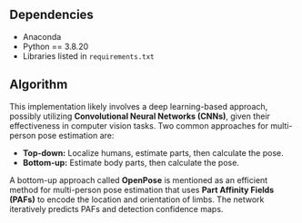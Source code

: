 ## Dependencies

*   Anaconda
*   Python == 3.8.20
*   Libraries listed in `requirements.txt`

## Algorithm

This implementation likely involves a deep learning-based approach, possibly utilizing **Convolutional Neural Networks (CNNs)**, given their effectiveness in computer vision tasks. Two common approaches for multi-person pose estimation are:

*   **Top-down:** Localize humans, estimate parts, then calculate the pose.
*   **Bottom-up:** Estimate body parts, then calculate the pose.

A bottom-up approach called **OpenPose** is mentioned as an efficient method for multi-person pose estimation that uses **Part Affinity Fields (PAFs)** to encode the location and orientation of limbs. The network iteratively predicts PAFs and detection confidence maps.

